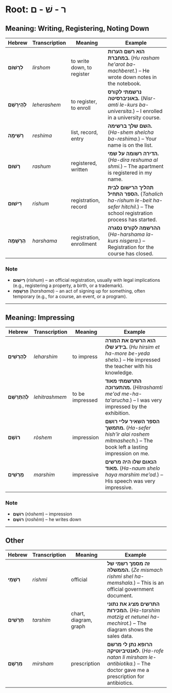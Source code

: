 # Root: ר - שׁ - ם 

## **Meaning: Writing, Registering, Noting Down**  

| **Hebrew**       | **Transcription** | **Meaning**           | **Example** |  
|-----------------|-----------------|-----------------|-----------------|  
| **לִרְשׁוֹם**    | *lirshom*      | to write down, to register | **הוא רשם הערות במחברת.** (*Hu rasham he'arot ba-machberet.*) – He wrote down notes in the notebook. |  
| **לְהֵירָשֵׁם**  | *leherashem*  | to register, to enroll | **נרשמתי לקורס באוניברסיטה.** (*Nisr-amti le-kurs ba-universita.*) – I enrolled in a university course. |  
| **רְשִׁימָה**    | *reshima*      | list, record, entry | **השם שלך ברשימה.** (*Ha-shem shelcha ba-reshima.*) – Your name is on the list. |  
| **רָשׁוּם**     | *rashum*        | registered, written | **הדירה רשומה על שמי.** (*Ha-dira reshuma al shmi.*) – The apartment is registered in my name. |  
| **רִישׁוּם**    | *rishum*       | registration, record | **תהליך הרישום לבית הספר התחיל.** (*Tahalich ha-rishum le-beit ha-sefer hitchil.*) – The school registration process has started. |  
| **הַרְשָׁמָה**    | *harshama*       | registration, enrollment | **ההרשמה לקורס נסגרה** (*Ha-harshama la-kurs nisgera.*) – Registration for the course has closed. |  


### **Note**  
- **רִישׁוּם** (*rishum*) – an official registration, usually with legal implications (e.g., registering a property, a birth, or a trademark).  
- **הַרְשָׁמָה** (*harshama*) – an act of signing up for something, often temporary (e.g., for a course, an event, or a program).
---

## **Meaning: Impressing**  

| **Hebrew**       | **Transcription** | **Meaning**         | **Example** |  
|-----------------|-----------------|-----------------|-----------------|  
| **לְהַרְשִׁים**  | *leharshim*    | to impress | **הוא הרשים את המורה בידע שלו.** (*Hu hirsim et ha-more be-yeda shelo.*) – He impressed the teacher with his knowledge. |  
| **לְהִתְרַשֵּׁם** | *lehitrashmem* | to be impressed | **התרשמתי מאוד מהתערוכה.** (*Hitrashamti me'od me-ha-ta'arucha.*) – I was very impressed by the exhibition. |  
| **רוֹשֶׁם** | *ròshem*  | impression | **הספר השאיר עליי רושם מתמשך.** (*Ha-sefer hish'ir alai roshem mitmashech.*) – The book left a lasting impression on me. |  
| **מַרְשִׁים** | *marshim*  | impressive | **הנאום שלו היה מרשים מאוד.** (*Ha-naum shelo haya marshim me’od.*) – His speech was very impressive. |  

### **Note**  
- **רוֹשֶׁם** (*ròshem*) – impression  
- **רוֹשֶׁם** (*roshèm*) – he writes down  

---

## **Other**  

| **Hebrew**       | **Transcription** | **Meaning**         | **Example** |  
|-----------------|-----------------|-----------------|-----------------|  
| **רִשְׁמִי** | *rishmi* | official | **זה מסמך רשמי של הממשלה.** (*Ze mismach rishmi shel ha-memshala.*) – This is an official government document. |  
| **תַּרְשִׁים**  | *tarshim*    | chart, diagram, graph | **התרשים מציג את נתוני המכירות.** (*Ha-tarshim matzig et netunei ha-mechirot.*) – The diagram shows the sales data. |  
| **מִרְשָׁם**  | *mirsham*    | prescription | **הרופא נתן לי מרשם לאנטיביוטיקה.** (*Ha-rofe natan li mirsham le-antibiotika.*) – The doctor gave me a prescription for antibiotics.|  
